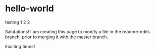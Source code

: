 # hello-world
testing 1 2 3

Salutations!
I am creating this page to modify a file in the readme-edits branch, prior to merging it with the master branch.

Exciting times!

